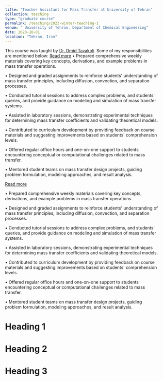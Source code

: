 ```yaml
---
title: "Teacher Assistant for Mass Transfer at University of Tehran"
collection: teaching
type: "graduate course"
permalink: /teaching/2023-winter-teaching-1
venue: " University of Tehran, Department of Chemical Engineering"
date: 2023-10-01
location: "Tehran, Iran"
---
```

This course was taught by <a href="https://scholar.google.com/citations?user=IVZdp4MAAAAJ&hl=en">Dr. Omid Tavakoli</a>. Some of my responsibilities are mentioned below:
<a href="https://shahabdavoudi.github.io/teaching/2014-spring-teaching-1.md" rel="permalink">Read more</a>
•	Prepared comprehensive weekly materials covering key concepts, derivations, and example problems in mass transfer operations.

•	Designed and graded assignments to reinforce students' understanding of mass transfer principles, including diffusion, convection, and separation processes.

•	Conducted tutorial sessions to address complex problems, and students' queries, and provide guidance on modeling and simulation of mass transfer systems.

•	Assisted in laboratory sessions, demonstrating experimental techniques for determining mass transfer coefficients and validating theoretical models.

•	Contributed to curriculum development by providing feedback on course materials and suggesting improvements based on students' comprehension levels.

•	Offered regular office hours and one-on-one support to students encountering conceptual or computational challenges related to mass transfer.

•	Mentored student teams on mass transfer design projects, guiding problem formulation, modeling approaches, and result analysis.

<a href="https://shahabdavoudi.github.io/teaching/2014-spring-teaching-1.md" rel="permalink">Read more</a>

•	Prepared comprehensive weekly materials covering key concepts, derivations, and example problems in mass transfer operations.

•	Designed and graded assignments to reinforce students' understanding of mass transfer principles, including diffusion, convection, and separation processes.

•	Conducted tutorial sessions to address complex problems, and students' queries, and provide guidance on modeling and simulation of mass transfer systems.

•	Assisted in laboratory sessions, demonstrating experimental techniques for determining mass transfer coefficients and validating theoretical models.

•	Contributed to curriculum development by providing feedback on course materials and suggesting improvements based on students' comprehension levels.

•	Offered regular office hours and one-on-one support to students encountering conceptual or computational challenges related to mass transfer.

•	Mentored student teams on mass transfer design projects, guiding problem formulation, modeling approaches, and result analysis.





Heading 1
======

Heading 2
======

Heading 3
======
